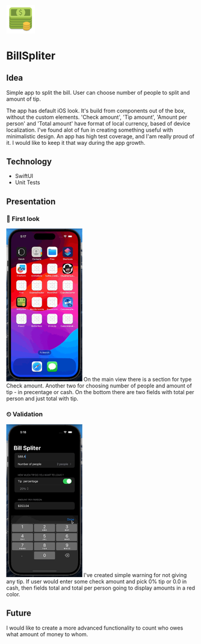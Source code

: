 <img src="https://github.com/bashubb/BillSpliter/blob/main/BillSpliter/Assets.xcassets/AppIcon.appiconset/BillSpliter.png" width="15%"/> <h1>BillSpliter</h1>

<h2>Idea</h2>

Simple app to split the bill. User can choose number of people to split and amount of tip.

The app has default iOS look. It's build from components out of the box, without the custom elements.
'Check amount', 'Tip amount', 'Amount per person' and 'Total amount' have format of local currency, based of device localization.
I've found alot of fun in creating something useful with minimalistic design.
An app has high test coverage, and I'am really proud of it. I would like to keep it that way during the app growth.

<h2>Technology</h2>
<ul>
  <li>SwiftUI</li>
  <li>Unit Tests</li>
</ul>

<h2>Presentation</h2>

<h3>🚀  First look</h3>
<img src="https://github.com/bashubb/BillSpliter/blob/main/BillSpliter-%20firstlook.gif" width="40%" />
On the main view there is a section for type Check amount. Another two for choosing number of people and amount of tip - in precentage or cash. On the bottom there are two fields with total per person and just total with tip.

<br>
<h3>⏲  Validation </h3>
<img src="https://github.com/bashubb/BillSpliter/blob/main/BillSpliter%20-%20calulation%20.gif" width="40%" />
I've created simple warning for not giving any tip. If user would enter some check amount and pick 0% tip or 0.0 in cash, then fields total and total per person going to display amounts in a red color.

<h2>Future</h2>

I would like to create a more advanced functionality to count who owes what amount of money to whom.

 
